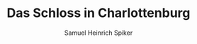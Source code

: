 ---
image: /assets/images/spiker/31b.jpg
author: Samuel Heinrich Spiker
artist: 
engraver: 
title: "Das Schloss in Charlottenburg"
subtitle: 
tags:
  - Palace
layout: post
---